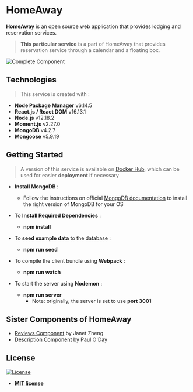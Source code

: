 # HomeAway

**HomeAway** is an open source web application that provides lodging and reservation services.

> **This particular service** is a part of HomeAway that provides reservation service through a calendar and a floating box.

![Complete Component](https://github.com/Team-Danger/FEC-Reservation-Component/blob/master/Screenshot-20200616123502-1424x511.png?raw=true)


## Technologies
> This service is created with :
- **Node Package Manager**    v6.14.5
- **React.js / React DOM**    v16.13.1
- **Node.js**    v12.18.2
- **Moment.js**    v2.27.0
- **MongoDB**    v4.2.7
- **Mongoose**    v5.9.19


## Getting Started
> A version of this service is available on <a href="https://hub.docker.com/repository/docker/wpark95/fec/" target="_blank">Docker Hub</a>, which can be used for easier **deployment** if necessary

- **Install MongoDB** :
  - Follow the instructions on official <a href="https://docs.mongodb.com/manual/administration/install-community/" target="_blank">MongoDB documentation</a> to install the right version of MongoDB for your OS

- To **Install Required Dependencies** :
  - **npm install**

- To **seed example data** to the database :
  - **npm run seed**

- To compile the client bundle using **Webpack** :
  - **npm run watch**

- To start the server using **Nodemon** :
  - **npm run server**
    - Note: originally, the server is set to use **port 3001**


## Sister Components of HomeAway
- <a href="https://github.com/Team-Danger/FEC-Reviews-Component" target="_blank">Reviews Component</a> by Janet Zheng
- <a href="https://github.com/Team-Danger/FEC-Description-Component" target="_blank">Description Component</a> by Paul O'Day


## License
[![License](http://img.shields.io/:license-mit-blue.svg?style=flat-square)](http://badges.mit-license.org)

- **[MIT license](http://opensource.org/licenses/mit-license.php)**

